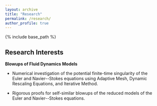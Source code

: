 ```yaml
---
layout: archive
title: "Research"
permalink: /research/
author_profile: true
---
```


{% include base_path %}

## Research Interests

**Blowups of Fluid Dynamics Models**

- Numerical investigation of the potential finite-time singularity of the Euler and Navier--Stokes equations using Adaptive Mesh, Dynamic Rescaling Equations, and Iterative Method.

- Rigorous proofs for self-similar blowups of the reduced models of the Euler and Navier--Stokes equations.
  


